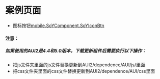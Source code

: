 # 案例页面
 - 图标按钮[mobile.SoYComponent.SoYIconBtn](https://mobile.awebide.com/#/https://www.awebide.com/AWEB_WebChat/#/iconBtnCase/Demo/MobileOther/iconBtnCase?title=IconBtn%20%E5%9B%BE%E6%A0%87%E6%8C%89%E9%92%AE)

 
#### 注意：
##### 如果使用的AUI2是4.4和5.0版本，下载更新组件后需要执行以下操作：
- 把js文件夹里面的js文件替换更新到AUI2/dependence/AUI/js/里面
- 把css文件夹里面的css文件替换更新到AUI2/dependence/AUI/css里面